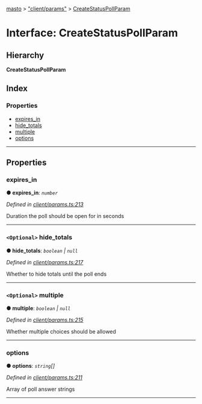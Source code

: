 [masto](../README.md) > ["client/params"](../modules/_client_params_.md) > [CreateStatusPollParam](../interfaces/_client_params_.createstatuspollparam.md)

# Interface: CreateStatusPollParam

## Hierarchy

**CreateStatusPollParam**

## Index

### Properties

* [expires_in](_client_params_.createstatuspollparam.md#expires_in)
* [hide_totals](_client_params_.createstatuspollparam.md#hide_totals)
* [multiple](_client_params_.createstatuspollparam.md#multiple)
* [options](_client_params_.createstatuspollparam.md#options)

---

## Properties

<a id="expires_in"></a>

###  expires_in

**● expires_in**: *`number`*

*Defined in [client/params.ts:213](https://github.com/neet/masto.js/blob/390e749/src/client/params.ts#L213)*

Duration the poll should be open for in seconds

___
<a id="hide_totals"></a>

### `<Optional>` hide_totals

**● hide_totals**: *`boolean` \| `null`*

*Defined in [client/params.ts:217](https://github.com/neet/masto.js/blob/390e749/src/client/params.ts#L217)*

Whether to hide totals until the poll ends

___
<a id="multiple"></a>

### `<Optional>` multiple

**● multiple**: *`boolean` \| `null`*

*Defined in [client/params.ts:215](https://github.com/neet/masto.js/blob/390e749/src/client/params.ts#L215)*

Whether multiple choices should be allowed

___
<a id="options"></a>

###  options

**● options**: *`string`[]*

*Defined in [client/params.ts:211](https://github.com/neet/masto.js/blob/390e749/src/client/params.ts#L211)*

Array of poll answer strings

___

